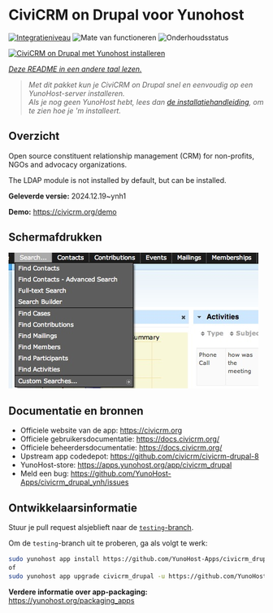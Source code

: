 <!--
NB: Deze README is automatisch gegenereerd door <https://github.com/YunoHost/apps/tree/master/tools/readme_generator>
Hij mag NIET handmatig aangepast worden.
-->

# CiviCRM on Drupal voor Yunohost

[![Integratieniveau](https://apps.yunohost.org/badge/integration/civicrm_drupal)](https://ci-apps.yunohost.org/ci/apps/civicrm_drupal/)
![Mate van functioneren](https://apps.yunohost.org/badge/state/civicrm_drupal)
![Onderhoudsstatus](https://apps.yunohost.org/badge/maintained/civicrm_drupal)

[![CiviCRM on Drupal met Yunohost installeren](https://install-app.yunohost.org/install-with-yunohost.svg)](https://install-app.yunohost.org/?app=civicrm_drupal)

*[Deze README in een andere taal lezen.](./ALL_README.md)*

> *Met dit pakket kun je CiviCRM on Drupal snel en eenvoudig op een YunoHost-server installeren.*  
> *Als je nog geen YunoHost hebt, lees dan [de installatiehandleiding](https://yunohost.org/install), om te zien hoe je 'm installeert.*

## Overzicht

Open source constituent relationship management (CRM) for non-profits, NGOs and advocacy organizations.

The LDAP module is not installed by default, but can be installed.


**Geleverde versie:** 2024.12.19~ynh1

**Demo:** <https://civicrm.org/demo>

## Schermafdrukken

![Schermafdrukken van CiviCRM on Drupal](./doc/screenshots/screenshot.png)

## Documentatie en bronnen

- Officiele website van de app: <https://civicrm.org>
- Officiele gebruikersdocumentatie: <https://docs.civicrm.org/>
- Officiele beheerdersdocumentatie: <https://docs.civicrm.org/>
- Upstream app codedepot: <https://github.com/civicrm/civicrm-drupal-8>
- YunoHost-store: <https://apps.yunohost.org/app/civicrm_drupal>
- Meld een bug: <https://github.com/YunoHost-Apps/civicrm_drupal_ynh/issues>

## Ontwikkelaarsinformatie

Stuur je pull request alsjeblieft naar de [`testing`-branch](https://github.com/YunoHost-Apps/civicrm_drupal_ynh/tree/testing).

Om de `testing`-branch uit te proberen, ga als volgt te werk:

```bash
sudo yunohost app install https://github.com/YunoHost-Apps/civicrm_drupal_ynh/tree/testing --debug
of
sudo yunohost app upgrade civicrm_drupal -u https://github.com/YunoHost-Apps/civicrm_drupal_ynh/tree/testing --debug
```

**Verdere informatie over app-packaging:** <https://yunohost.org/packaging_apps>
